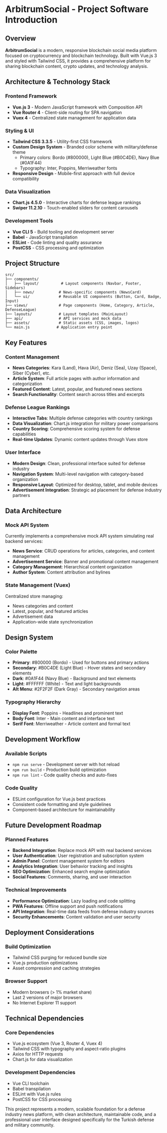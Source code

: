 # ArbitrumSocial - Project Software Introduction

## Overview
**ArbitrumSocial** is a modern, responsive blockchain social media platform focused on cryptocurrency and blockchain technology. Built with Vue.js 3 and styled with Tailwind CSS, it provides a comprehensive platform for sharing blockchain content, crypto updates, and technology analysis.

## Architecture & Technology Stack

### Frontend Framework
- **Vue.js 3** - Modern JavaScript framework with Composition API
- **Vue Router 4** - Client-side routing for SPA navigation
- **Vuex 4** - Centralized state management for application data

### Styling & UI
- **Tailwind CSS 3.3.5** - Utility-first CSS framework
- **Custom Design System** - Branded color scheme with military/defense theme
  - Primary colors: Bordo (#800000), Light Blue (#B0C4DE), Navy Blue (#0A1F44)
  - Typography: Inter, Poppins, Merriweather fonts
- **Responsive Design** - Mobile-first approach with full device compatibility

### Data Visualization
- **Chart.js 4.5.0** - Interactive charts for defense league rankings
- **Swiper 11.2.10** - Touch-enabled sliders for content carousels

### Development Tools
- **Vue CLI 5** - Build tooling and development server
- **Babel** - JavaScript transpilation
- **ESLint** - Code linting and quality assurance
- **PostCSS** - CSS processing and optimization

## Project Structure

```
src/
├── components/
│   ├── layout/          # Layout components (Navbar, Footer, Sidebars)
│   ├── news/           # News-specific components (NewsCard)
│   └── ui/             # Reusable UI components (Button, Card, Badge, Input)
├── views/              # Page components (Home, Category, Article, DefenseLeague)
├── layouts/            # Layout templates (MainLayout)
├── api/                # API services and mock data
├── assets/             # Static assets (CSS, images, logos)
└── main.js            # Application entry point
```

## Key Features

### Content Management
- **News Categories**: Kara (Land), Hava (Air), Deniz (Sea), Uzay (Space), Siber (Cyber), etc.
- **Article System**: Full article pages with author information and categorization
- **Featured Content**: Latest, popular, and featured news sections
- **Search Functionality**: Content search across titles and excerpts

### Defense League Rankings
- **Interactive Tabs**: Multiple defense categories with country rankings
- **Data Visualization**: Chart.js integration for military power comparisons
- **Country Scoring**: Comprehensive scoring system for defense capabilities
- **Real-time Updates**: Dynamic content updates through Vuex store

### User Interface
- **Modern Design**: Clean, professional interface suited for defense industry
- **Navigation System**: Multi-level navigation with category-based organization
- **Responsive Layout**: Optimized for desktop, tablet, and mobile devices
- **Advertisement Integration**: Strategic ad placement for defense industry partners

## Data Architecture

### Mock API System
Currently implements a comprehensive mock API system simulating real backend services:

- **News Service**: CRUD operations for articles, categories, and content management
- **Advertisement Service**: Banner and promotional content management
- **Category Management**: Hierarchical content organization
- **Author System**: Content attribution and bylines

### State Management (Vuex)
Centralized store managing:
- News categories and content
- Latest, popular, and featured articles
- Advertisement data
- Application-wide state synchronization

## Design System

### Color Palette
- **Primary**: #800000 (Bordo) - Used for buttons and primary actions
- **Secondary**: #B0C4DE (Light Blue) - Hover states and secondary elements
- **Dark**: #0A1F44 (Navy Blue) - Background and text elements
- **Light**: #FFFFFF (White) - Text and light backgrounds
- **Alt Menu**: #2F2F2F (Dark Gray) - Secondary navigation areas

### Typography Hierarchy
- **Display Font**: Poppins - Headlines and prominent text
- **Body Font**: Inter - Main content and interface text
- **Serif Font**: Merriweather - Article content and formal text

## Development Workflow

### Available Scripts
- `npm run serve` - Development server with hot reload
- `npm run build` - Production build optimization
- `npm run lint` - Code quality checks and auto-fixes

### Code Quality
- ESLint configuration for Vue.js best practices
- Consistent code formatting and style guidelines
- Component-based architecture for maintainability

## Future Development Roadmap

### Planned Features
- **Backend Integration**: Replace mock API with real backend services
- **User Authentication**: User registration and subscription system
- **Admin Panel**: Content management system for editors
- **Analytics Integration**: User behavior tracking and insights
- **SEO Optimization**: Enhanced search engine optimization
- **Social Features**: Comments, sharing, and user interaction

### Technical Improvements
- **Performance Optimization**: Lazy loading and code splitting
- **PWA Features**: Offline support and push notifications
- **API Integration**: Real-time data feeds from defense industry sources
- **Security Enhancements**: Content validation and user security

## Deployment Considerations

### Build Optimization
- Tailwind CSS purging for reduced bundle size
- Vue.js production optimizations
- Asset compression and caching strategies

### Browser Support
- Modern browsers (> 1% market share)
- Last 2 versions of major browsers
- No Internet Explorer 11 support

## Technical Dependencies

### Core Dependencies
- Vue.js ecosystem (Vue 3, Router 4, Vuex 4)
- Tailwind CSS with typography and aspect-ratio plugins
- Axios for HTTP requests
- Chart.js for data visualization

### Development Dependencies
- Vue CLI toolchain
- Babel transpilation
- ESLint with Vue.js rules
- PostCSS for CSS processing

This project represents a modern, scalable foundation for a defense industry news platform, with clean architecture, maintainable code, and a professional user interface designed specifically for the Turkish defense and military community.